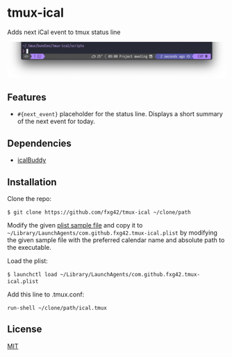 # tmux-ical

Adds next iCal event to tmux status line

![screenshot](https://github.com/fxg42/tmux-ical/blob/master/screenshot.png)

## Features

- `#{next_event}` placeholder for the status line. Displays a short summary of
  the next event for today.

## Dependencies

- [icalBuddy](https://hasseg.org/icalBuddy/)

## Installation

Clone the repo:

    $ git clone https://github.com/fxg42/tmux-ical ~/clone/path

Modify the given [plist sample file](https://github.com/fxg42/tmux-ical/blob/master/samples/com.github.fxg42.tmux-ical.plist)
and copy it to `~/Library/LaunchAgents/com.github.fxg42.tmux-ical.plist` by
modifying the given sample file with the preferred calendar name and absolute
path to the executable.

Load the plist:

    $ launchctl load ~/Library/LaunchAgents/com.github.fxg42.tmux-ical.plist

Add this line to .tmux.conf:

    run-shell ~/clone/path/ical.tmux

## License

[MIT](https://github.com/fxg42/tmux-ical/blob/master/LICENSE)
